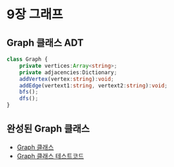 # 9장 그래프

## Graph 클래스 ADT

```typescript
class Graph {
	private vertices:Array<string>;
	private adjacencies:Dictionary;
	addVertex(vertex:string):void;
	addEdge(vertext1:string, vertext2:string):void;
	bfs();
	dfs();
}
```


## 완성된 Graph 클래스

- [Graph 클래스](./Graph.ts)
- [Graph 클래스 테스트코드](./Graph.test.ts)

